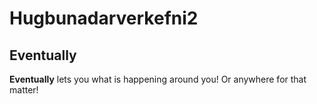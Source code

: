 # Hugbunadarverkefni2

## Eventually
    
**Eventually** lets you what is happening around you! Or anywhere for that matter!

